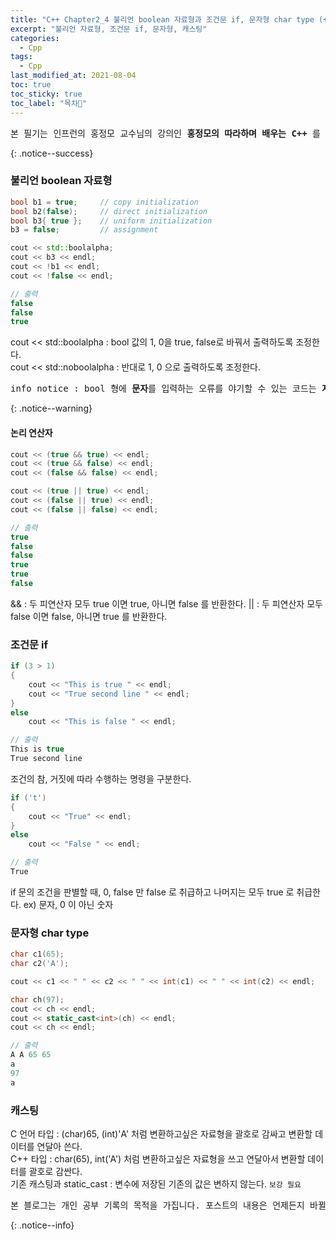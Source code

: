 ```yaml
---
title: "C++ Chapter2_4 불리언 boolean 자료형과 조건문 if, 문자형 char type (+ 캐스팅)"
excerpt: "불리언 자료형, 조건문 if, 문자형, 캐스팅"
categories:
  - Cpp
tags:
  - Cpp
last_modified_at: 2021-08-04
toc: true
toc_sticky: true
toc_label: "목차👀"
---
```


<pre>본 필기는 인프런의 홍정모 교수님의 강의인 <b>홍정모의 따라하며 배우는 C++</b> 를 듣고 작성합니다.</pre>{: .notice--success}

### 불리언 boolean 자료형

```cpp
bool b1 = true;	    // copy initialization
bool b2(false);     // direct initialization
bool b3{ true };    // uniform initialization
b3 = false;         // assignment

cout << std::boolalpha;	
cout << b3 << endl;
cout << !b1 << endl;
cout << !false << endl;

// 출력
false
false
true
```
cout << std::boolalpha : bool 값의 1, 0을 true, false로 바꿔서 출력하도록 조정한다.    
cout << std::noboolalpha : 반대로 1, 0 으로 출력하도록 조정한다.
<pre>info notice : bool 형에 <b>문자</b>를 입력하는 오류를 야기할 수 있는 코드는 <b>지양</b>하는게 좋다.</pre>{: .notice--warning}

#### 논리 연산자
```cpp
cout << (true && true) << endl;
cout << (true && false) << endl;
cout << (false && false) << endl;

cout << (true || true) << endl;
cout << (false || true) << endl;
cout << (false || false) << endl;

// 출력
true
false
false
true
true
false
```
&& : 두 피연산자 모두 true 이면 true, 아니면 false 를 반환한다.
|| : 두 피연산자 모두 false 이면 false, 아니면 true 를 반환한다.


### 조건문 if
```cpp
if (3 > 1)
{
    cout << "This is true " << endl;
    cout << "True second line " << endl;
}
else
    cout << "This is false " << endl;

// 출력
This is true
True second line
```
조건의 참, 거짓에 따라 수행하는 명령을 구분한다.


```cpp
if ('t')	
{
    cout << "True" << endl;
}
else
    cout << "False " << endl;

// 출력
True
```
if 문의 조건을 판별할 때, 0, false 만 false 로 취급하고 나머지는 모두 true 로 취급한다. ex) 문자, 0 이 아닌 숫자

### 문자형 char type
```cpp
char c1(65);	
char c2('A');	

cout << c1 << " " << c2 << " " << int(c1) << " " << int(c2) << endl;

char ch(97);
cout << ch << endl;
cout << static_cast<int>(ch) << endl;	
cout << ch << endl;

// 출력
A A 65 65
a
97
a
```

### 캐스팅
C 언어 타입 : (char)65, (int)'A' 처럼 변환하고싶은 자료형을 괄호로 감싸고 변환할 데이터를 연달아 쓴다.    
C++ 타입 : char(65), int('A') 처럼 변환하고싶은 자료형을 쓰고 연달아서 변환할 데이터를 괄호로 감싼다.    
기존 캐스팅과 static_cast : 변수에 저장된 기존의 값은 변하지 않는다. 
`보강 필요`



<pre>본 블로그는 개인 공부 기록의 목적을 가집니다. 포스트의 내용은 언제든지 바뀔 수 있습니다.</pre>{: .notice--info}